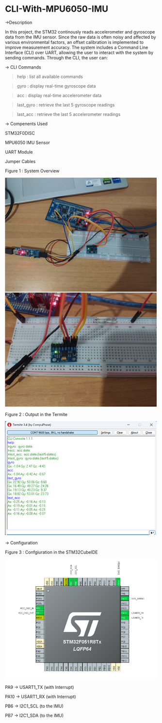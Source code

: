 # CLI-With-MPU6050-IMU
->Description

In this project, the STM32 continously reads accelerometer and gyroscope data from the IMU sensor. Since the raw data is often noisy and affected by various environmental factors, an offset calibration is implemented to improve measurement accuracy. The system includes a Command Line Interface (CLI) over UART, allowing the user to interact with the system by sending commands. Through the CLI, the user can:

-> CLI Commands

  > help : list all available commands

  > gyro : display real-time gyroscope data

  > acc : display real-time accelerometer data
  
  > last_gyro : retrieve the last 5 gyroscope readings
  
  > last_acc : retrieve the last 5 accelerometer readings

-> Compenents Used

STM32F0DISC

MPU6050 IMU Sensor

UART Module

Jumper Cables

Figure 1 : System Overview 

<img src="https://github.com/ssenanb/CLI-With-MPU6050-IMU/blob/main/system_overview.jpeg" alt="System Overwiew" width="500"/>

<img src="https://github.com/ssenanb/CLI-With-MPU6050-IMU/blob/main/sensor_image.jpeg" alt="System Overwiew" width="500"/>

Figure 2 : Output in the Termite

<img src="https://github.com/ssenanb/CLI-With-MPU6050-IMU/blob/main/termite.png" alt="CLI" width="500"/>

-> Configuration

Figure 3 : Confgiuration in the STM32CubeIDE

<img src="https://github.com/ssenanb/CLI-With-MPU6050-IMU/blob/main/configuration.png" alt="Configuration" width="500"/>

PA9 -> USART1_TX (with Interrupt)

PA10 -> USART1_RX (with Interrupt)

PB6 -> I2C1_SCL (to the IMU)

PB7 -> I2C1_SDA (to the IMU)


